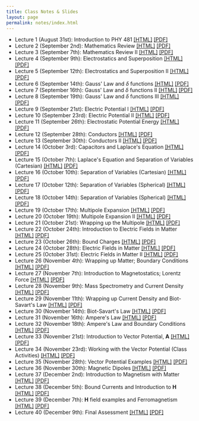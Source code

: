 ```yaml
---
title: Class Notes & Slides
layout: page
permalink: notes/index.html
---
```


-	Lecture 1 (August 31st): Introduction to PHY 481 [[HTML]](./01-slides.html) [[PDF]](./01-slides.pdf)
-	Lecture 2 (September 2nd): Mathematics Review [[HTML]](./02-slides.html) [[PDF]](./02-slides.pdf)
-	Lecture 3 (September 7th): Mathematics Review II [[HTML]](./03-slides.html) [[PDF]](./03-slides.pdf)
-	Lecture 4 (September 9th): Electrostatics and Superposition [[HTML]](./04-slides.html) [[PDF]](./04-slides.pdf)
-	Lecture 5 (September 12th): Electrostatics and Superposition II [[HTML]](./05-slides.html)[[PDF]](./05-slides.pdf)
-	Lecture 6 (September 14th): Gauss' Law and $\delta$ functions [[HTML]](./06-slides.html) [[PDF]](./06-slides.pdf)
-	Lecture 7 (September 16th): Gauss' Law and $\delta$ functions II [[HTML]](./07-slides.html) [[PDF]](./07-slides.pdf)
-	Lecture 8 (September 19th): Gauss' Law and $\delta$ functions III [[HTML]](./08-slides.html) [[PDF]](./08-slides.pdf)
-	Lecture 9 (September 21st): Electric Potential I [[HTML]](./09-slides.html) [[PDF]](./09-slides.pdf)
-	Lecture 10 (September 23rd): Electric Potential II [[HTML]](./10-slides.html) [[PDF]](./10-slides.pdf)
-	Lecture 11 (September 26th): Electrostatic Potential Energy [[HTML]](./11-slides.html) [[PDF]](./11-slides.pdf)
-	Lecture 12 (September 28th): Conductors [[HTML]](./12-slides.html) [[PDF]](./12-slides.pdf)
-	Lecture 13 (September 30th): Conductors II [[HTML]](./13-slides.html) [[PDF]](./13-slides.pdf)
-	Lecture 14 (October 3rd): Capacitors and Laplace's Equation [[HTML]](./14-slides.html) [[PDF]](./14-slides.pdf)
-	Lecture 15 (October 7th): Laplace's Equation and Separation of Variables (Cartesian) [[HTML]](./15-slides.html) [[PDF]](./15-slides.pdf)
-	Lecture 16 (October 10th): Separation of Variables (Cartesian) [[HTML]](./16-slides.html) [[PDF]](./16-slides.pdf)
-	Lecture 17 (October 12th): Separation of Variables (Spherical) [[HTML]](./17-slides.html) [[PDF]](./17-slides.pdf)
-	Lecture 18 (October 14th): Separation of Variables (Spherical) [[HTML]](./18-slides.html) [[PDF]](./18-slides.pdf)
-	Lecture 19 (October 17th): Multipole Expansion [[HTML]](./19-slides.html) [[PDF]](./19-slides.pdf)
-	Lecture 20 (October 19th): Multipole Expansion II [[HTML]](./20-slides.html) [[PDF]](./20-slides.pdf)
-	Lecture 21 (October 21st): Wrapping up the Multipole [[HTML]](./21-slides.html) [[PDF]](./21-slides.pdf)
-	Lecture 22 (October 24th): Introduction to Electric Fields in Matter [[HTML]](./22-slides.html) [[PDF]](./22-slides.pdf)
-	Lecture 23 (October 26th): Bound Charges [[HTML]](./23-slides.html) [[PDF]](./23-slides.pdf)
-	Lecture 24 (October 28th): Electric Fields in Matter [[HTML]](./24-slides.html) [[PDF]](./24-slides.pdf)
-	Lecture 25 (October 31st): Electric Fields in Matter II [[HTML]](./25-slides.html) [[PDF]](./25-slides.pdf)
-	Lecture 26 (November 4th): Wrapping up Matter; Boundary Conditions [[HTML]](./26-slides.html) [[PDF]](./26-slides.pdf)
-	Lecture 27 (November 7th): Introduction to Magnetostatics; Lorentz Force [[HTML]](./27-slides.html) [[PDF]](./27-slides.pdf)
-	Lecture 28 (November 9th): Mass Spectrometry and Current Density [[HTML]](./28-slides.html) [[PDF]](./28-slides.pdf)
-	Lecture 29 (November 11th): Wrapping up Current Density and Biot-Savart's Law [[HTML]](./29-slides.html) [[PDF]](./29-slides.pdf)
-	Lecture 30 (November 14th): Biot-Savart's Law [[HTML]](./30-slides.html) [[PDF]](./30-slides.pdf)
-	Lecture 31 (November 16th): Ampere's Law [[HTML]](./31-slides.html) [[PDF]](./31-slides.pdf)
-	Lecture 32 (November 18th): Ampere's Law and Boundary Conditions [[HTML]](./32-slides.html) [[PDF]](./32-slides.pdf)
-	Lecture 33 (November 21st): Introduction to Vector Potential, $\mathbf{A}$ [[HTML]](./33-slides.html) [[PDF]](./33-slides.pdf)
-	Lecture 34 (November 23rd): Working with the Vector Potential (Class Activities) [[HTML]](./34-slides.html) [[PDF]](./34-slides.pdf)
-	Lecture 35 (November 28th): Vector Potential Examples [[HTML]](./35-slides.html) [[PDF]](./35-slides.pdf)
-	Lecture 36 (November 30th): Magnetic Dipoles [[HTML]](./36-slides.html) [[PDF]](./36-slides.pdf)
-	Lecture 37 (December 2nd): Introduction to Magnetism with Matter [[HTML]](./37-slides.html) [[PDF]](./37-slides.pdf)
-	Lecture 38 (December 5th): Bound Currents and Introduction to $\mathbf{H}$ [[HTML]](./38-slides.html) [[PDF]](./38-slides.pdf)
-	Lecture 39 (December 7th): $\mathbf{H}$ field examples and Ferromagnetism [[HTML]](./39-slides.html) [[PDF]](./39-slides.pdf)
-	Lecture 40 (December 9th): Final Assessment [[HTML]](./40-slides.html) [[PDF]](./40-slides.pdf)
